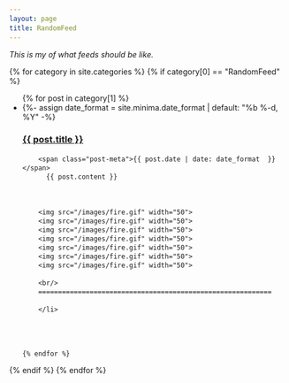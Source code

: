```yaml
---
layout: page
title: RandomFeed
---
```


*This is my of what feeds should be like.*

{% for category in site.categories %}
  {% if category[0] == "RandomFeed" %}

  <ul class="post-feed">
    {% for post in category[1] %}
	  <li>
        {%- assign date_format = site.minima.date_format | default: "%b %-d, %Y" -%}
        <a class="post-link" href="{{ post.url | relative_url }}"> 
		<h3>
		   {{ post.title }} 
			</h3>
			</a>

		<span class="post-meta">{{ post.date | date: date_format  }}</span>
          {{ post.content }}
        
      
	  
	  	<img src="/images/fire.gif" width="50">
		<img src="/images/fire.gif" width="50">
		<img src="/images/fire.gif" width="50">
		<img src="/images/fire.gif" width="50">
		<img src="/images/fire.gif" width="50">
		<img src="/images/fire.gif" width="50">
		<img src="/images/fire.gif" width="50">
		
		<br/>
		===========================================================
		
		</li>
		

		
	 
    {% endfor %}
  </ul>
  {% endif %}
{% endfor %}


